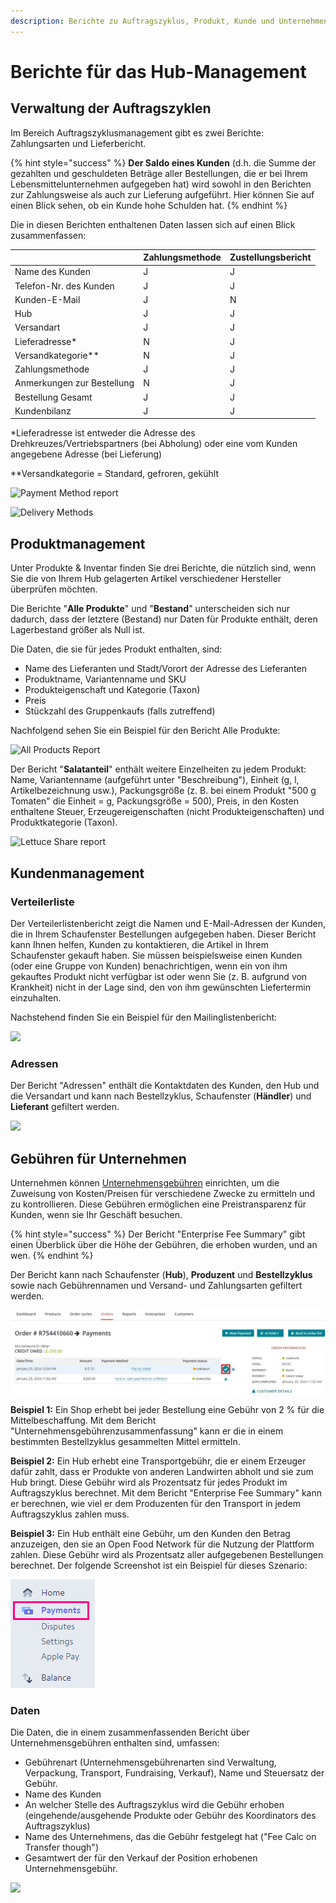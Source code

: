 ```yaml
---
description: Berichte zu Auftragszyklus, Produkt, Kunde und Unternehmensgebührenmanagement
---
```


# Berichte für das Hub-Management

## Verwaltung der Auftragszyklen

Im Bereich Auftragszyklusmanagement gibt es zwei Berichte: Zahlungsarten und Lieferbericht.

{% hint style="success" %}
**Der Saldo eines Kunden** (d.h. die Summe der gezahlten und geschuldeten Beträge aller Bestellungen, die er bei Ihrem Lebensmittelunternehmen aufgegeben hat) wird sowohl in den Berichten zur Zahlungsweise als auch zur Lieferung aufgeführt. Hier können Sie auf einen Blick sehen, ob ein Kunde hohe Schulden hat.
{% endhint %}

Die in diesen Berichten enthaltenen Daten lassen sich auf einen Blick zusammenfassen:

|                            | Zahlungsmethode | Zustellungsbericht |
| -------------------------- | --------------- | ------------------ |
| Name des Kunden            | J               | J                  |
| Telefon-Nr. des Kunden     | J               | J                  |
| Kunden-E-Mail              | J               | N                  |
| Hub                        | J               | J                  |
| Versandart                 | J               | J                  |
| Lieferadresse\*            | N               | J                  |
| Versandkategorie\*\*       | N               | J                  |
| Zahlungsmethode            | J               | J                  |
| Anmerkungen zur Bestellung | N               | J                  |
| Bestellung Gesamt          | J               | J                  |
| Kundenbilanz               | J               | J                  |

\*Lieferadresse ist entweder die Adresse des Drehkreuzes/Vertriebspartners (bei Abholung) oder eine vom Kunden angegebene Adresse (bei Lieferung)

\*\*Versandkategorie = Standard, gefroren, gekühlt

![Payment Method report](../../.gitbook/assets/paymentmethods.jpg)

![Delivery Methods](../../.gitbook/assets/delivery-methods.jpg)

## Produktmanagement

Unter Produkte & Inventar finden Sie drei Berichte, die nützlich sind, wenn Sie die von Ihrem Hub gelagerten Artikel verschiedener Hersteller überprüfen möchten.

Die Berichte "**Alle Produkte**" und "**Bestand**" unterscheiden sich nur dadurch, dass der letztere (Bestand) nur Daten für Produkte enthält, deren Lagerbestand größer als Null ist.

Die Daten, die sie für jedes Produkt enthalten, sind:

* Name des Lieferanten und Stadt/Vorort der Adresse des Lieferanten
* Produktname, Variantenname und SKU
* Produkteigenschaft und Kategorie (Taxon)
* Preis
* Stückzahl des Gruppenkaufs (falls zutreffend)

Nachfolgend sehen Sie ein Beispiel für den Bericht Alle Produkte:

![All Products Report](../../.gitbook/assets/all-products.jpg)

Der Bericht "**Salatanteil**" enthält weitere Einzelheiten zu jedem Produkt: Name, Variantenname (aufgeführt unter "Beschreibung"), Einheit (g, l, Artikelbezeichnung usw.), Packungsgröße (z. B. bei einem Produkt "500 g Tomaten" die Einheit = g, Packungsgröße = 500), Preis, in den Kosten enthaltene Steuer, Erzeugereigenschaften (nicht Produkteigenschaften) und Produktkategorie (Taxon).

![Lettuce Share report](../../.gitbook/assets/lettuce-share.jpg)

## Kundenmanagement

### Verteilerliste&#x20;

Der Verteilerlistenbericht zeigt die Namen und E-Mail-Adressen der Kunden, die in Ihrem Schaufenster Bestellungen aufgegeben haben. Dieser Bericht kann Ihnen helfen, Kunden zu kontaktieren, die Artikel in Ihrem Schaufenster gekauft haben. Sie müssen beispielsweise einen Kunden (oder eine Gruppe von Kunden) benachrichtigen, wenn ein von ihm gekauftes Produkt nicht verfügbar ist oder wenn Sie (z. B. aufgrund von Krankheit) nicht in der Lage sind, den von ihm gewünschten Liefertermin einzuhalten.

Nachstehend finden Sie ein Beispiel für den Mailinglistenbericht:

![](../../.gitbook/assets/mailing-list.jpg)

### Adressen

Der Bericht "Adressen" enthält die Kontaktdaten des Kunden, den Hub und die Versandart und kann nach Bestellzyklus, Schaufenster (**Händler**) und **Lieferant** gefiltert werden.

![](../../.gitbook/assets/addresses.jpg)

## Gebühren für Unternehmen

Unternehmen können [Unternehmensgebühren](../shopfront/enterprise-fees.md) einrichten, um die Zuweisung von Kosten/Preisen für verschiedene Zwecke zu ermitteln und zu kontrollieren. Diese Gebühren ermöglichen eine Preistransparenz für Kunden, wenn sie Ihr Geschäft besuchen.

{% hint style="success" %}
Der Bericht "Enterprise Fee Summary" gibt einen Überblick über die Höhe der Gebühren, die erhoben wurden, und an wen.
{% endhint %}

Der Bericht kann nach Schaufenster (**Hub**), **Produzent** und **Bestellzyklus** sowie nach Gebührennamen und Versand- und Zahlungsarten gefiltert werden.

![Enterprise Fee Summary Report](<../../.gitbook/assets/image (24).png>)

**Beispiel 1:** Ein Shop erhebt bei jeder Bestellung eine Gebühr von 2 % für die Mittelbeschaffung. Mit dem Bericht "Unternehmensgebührenzusammenfassung" kann er die in einem bestimmten Bestellzyklus gesammelten Mittel ermitteln.

**Beispiel 2:** Ein Hub erhebt eine Transportgebühr, die er einem Erzeuger dafür zahlt, dass er Produkte von anderen Landwirten abholt und sie zum Hub bringt. Diese Gebühr wird als Prozentsatz für jedes Produkt im Auftragszyklus berechnet. Mit dem Bericht "Enterprise Fee Summary" kann er berechnen, wie viel er dem Produzenten für den Transport in jedem Auftragszyklus zahlen muss.

**Beispiel 3:** Ein Hub enthält eine Gebühr, um den Kunden den Betrag anzuzeigen, den sie an Open Food Network für die Nutzung der Plattform zahlen. Diese Gebühr wird als Prozentsatz aller aufgegebenen Bestellungen berechnet. Der folgende Screenshot ist ein Beispiel für dieses Szenario:

![Enterprise Fee Summary Report for a specified Fee (Open Food Network Fee) ](<../../.gitbook/assets/image (2).png>)

### Daten

Die Daten, die in einem zusammenfassenden Bericht über Unternehmensgebühren enthalten sind, umfassen:

* Gebührenart (Unternehmensgebührenarten sind Verwaltung, Verpackung, Transport, Fundraising, Verkauf), Name und Steuersatz der Gebühr.
* Name des Kunden
* An welcher Stelle des Auftragszyklus wird die Gebühr erhoben (eingehende/ausgehende Produkte oder Gebühr des Koordinators des Auftragszyklus)
* Name des Unternehmens, das die Gebühr festgelegt hat ("Fee Calc on Transfer though")
* Gesamtwert der für den Verkauf der Position erhobenen Unternehmensgebühr.

![](../../.gitbook/assets/enterprise-fee-report.jpg)
